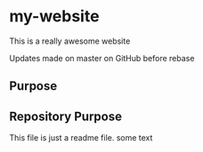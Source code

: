 # my-website

This is a really awesome website

Updates made on master on GitHub before rebase

## Purpose 


## Repository Purpose

This file is just a readme file. some text
